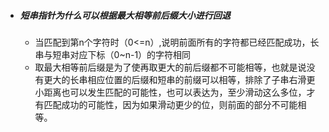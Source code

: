 - ##### 短串指针为什么可以根据最大相等前后缀大小进行回退

  - 当匹配到第n个字符时（0<=n）,说明前面所有的字符都已经匹配成功，长串与短串对应下标（0~n-1）的字符相同
  - 取最大相等前后缀是为了使再取更大的前后缀都不可能相等，也就是说没有更大的长串相应位置的后缀和短串的前缀可以相等，排除了子串右滑更小距离也可以发生匹配的可能性，也可以表达为，至少滑动这么多位，才有匹配成功的可能性，因为如果滑动更少的位，则前面的部分不可能相等。